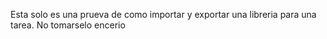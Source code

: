Esta solo es una prueva de como importar y exportar una libreria para una tarea.
No tomarselo encerio